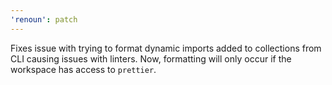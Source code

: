 ```yaml
---
'renoun': patch
---
```


Fixes issue with trying to format dynamic imports added to collections from CLI causing issues with linters. Now, formatting will only occur if the workspace has access to `prettier`.
